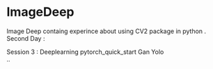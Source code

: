 # ImageDeep  
Image Deep containg experince about using CV2 package in python .</br> 
Second Day :     
     
  
 Session 3 : Deeplearning 
      pytorch_quick_start 
 Gan 
 Yolo  
 ..
